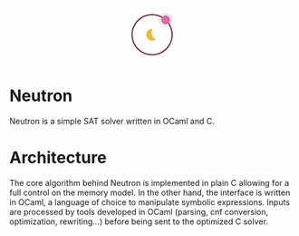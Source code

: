 <p align="center">
  <img src="images/neutron.png">
</p>

# Neutron

Neutron is a simple SAT solver written in OCaml and C.

# Architecture

The core algorithm behind Neutron is implemented in plain C allowing for a full control on the memory model. In the other hand, the interface is written in OCaml, a language of choice to manipulate symbolic expressions. Inputs are processed by tools developed in OCaml (parsing, cnf conversion, optimization, rewriting...) before being sent to the optimized C solver.




